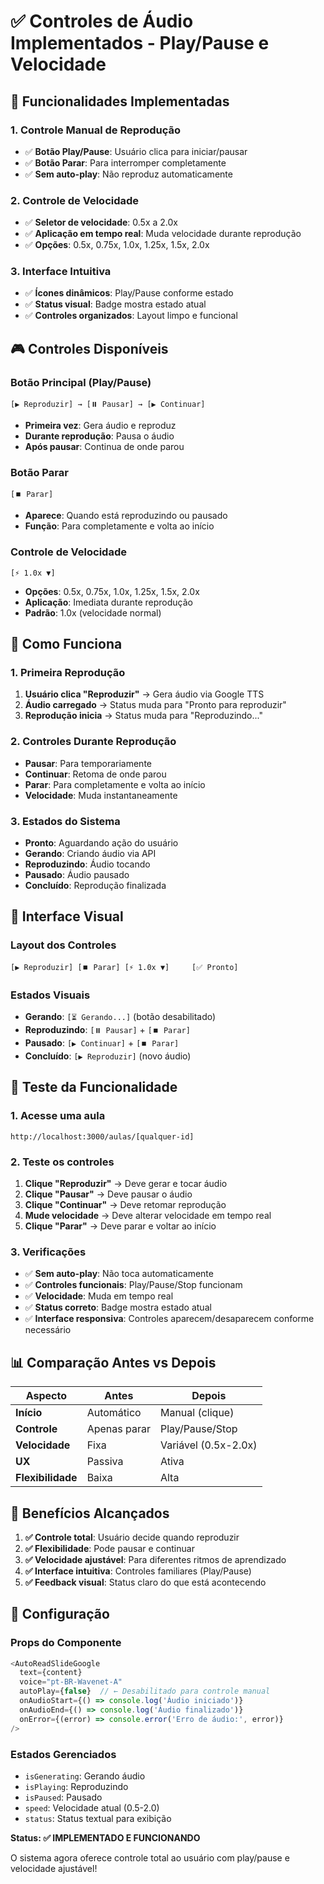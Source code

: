 # ✅ Controles de Áudio Implementados - Play/Pause e Velocidade

## 🎯 **Funcionalidades Implementadas**

### **1. Controle Manual de Reprodução**
- ✅ **Botão Play/Pause**: Usuário clica para iniciar/pausar
- ✅ **Botão Parar**: Para interromper completamente
- ✅ **Sem auto-play**: Não reproduz automaticamente

### **2. Controle de Velocidade**
- ✅ **Seletor de velocidade**: 0.5x a 2.0x
- ✅ **Aplicação em tempo real**: Muda velocidade durante reprodução
- ✅ **Opções**: 0.5x, 0.75x, 1.0x, 1.25x, 1.5x, 2.0x

### **3. Interface Intuitiva**
- ✅ **Ícones dinâmicos**: Play/Pause conforme estado
- ✅ **Status visual**: Badge mostra estado atual
- ✅ **Controles organizados**: Layout limpo e funcional

## 🎮 **Controles Disponíveis**

### **Botão Principal (Play/Pause)**
```
[▶️ Reproduzir] → [⏸️ Pausar] → [▶️ Continuar]
```
- **Primeira vez**: Gera áudio e reproduz
- **Durante reprodução**: Pausa o áudio
- **Após pausar**: Continua de onde parou

### **Botão Parar**
```
[⏹️ Parar]
```
- **Aparece**: Quando está reproduzindo ou pausado
- **Função**: Para completamente e volta ao início

### **Controle de Velocidade**
```
[⚡ 1.0x ▼]
```
- **Opções**: 0.5x, 0.75x, 1.0x, 1.25x, 1.5x, 2.0x
- **Aplicação**: Imediata durante reprodução
- **Padrão**: 1.0x (velocidade normal)

## 🔧 **Como Funciona**

### **1. Primeira Reprodução**
1. **Usuário clica "Reproduzir"** → Gera áudio via Google TTS
2. **Áudio carregado** → Status muda para "Pronto para reproduzir"
3. **Reprodução inicia** → Status muda para "Reproduzindo..."

### **2. Controles Durante Reprodução**
- **Pausar**: Para temporariamente
- **Continuar**: Retoma de onde parou
- **Parar**: Para completamente e volta ao início
- **Velocidade**: Muda instantaneamente

### **3. Estados do Sistema**
- **Pronto**: Aguardando ação do usuário
- **Gerando**: Criando áudio via API
- **Reproduzindo**: Áudio tocando
- **Pausado**: Áudio pausado
- **Concluído**: Reprodução finalizada

## 🎨 **Interface Visual**

### **Layout dos Controles**
```
[▶️ Reproduzir] [⏹️ Parar] [⚡ 1.0x ▼]     [✅ Pronto]
```

### **Estados Visuais**
- **Gerando**: `[⏳ Gerando...]` (botão desabilitado)
- **Reproduzindo**: `[⏸️ Pausar]` + `[⏹️ Parar]`
- **Pausado**: `[▶️ Continuar]` + `[⏹️ Parar]`
- **Concluído**: `[▶️ Reproduzir]` (novo áudio)

## 🚀 **Teste da Funcionalidade**

### **1. Acesse uma aula**
```
http://localhost:3000/aulas/[qualquer-id]
```

### **2. Teste os controles**
1. **Clique "Reproduzir"** → Deve gerar e tocar áudio
2. **Clique "Pausar"** → Deve pausar o áudio
3. **Clique "Continuar"** → Deve retomar reprodução
4. **Mude velocidade** → Deve alterar velocidade em tempo real
5. **Clique "Parar"** → Deve parar e voltar ao início

### **3. Verificações**
- ✅ **Sem auto-play**: Não toca automaticamente
- ✅ **Controles funcionais**: Play/Pause/Stop funcionam
- ✅ **Velocidade**: Muda em tempo real
- ✅ **Status correto**: Badge mostra estado atual
- ✅ **Interface responsiva**: Controles aparecem/desaparecem conforme necessário

## 📊 **Comparação Antes vs Depois**

| Aspecto | Antes | Depois |
|---------|-------|--------|
| **Início** | Automático | Manual (clique) |
| **Controle** | Apenas parar | Play/Pause/Stop |
| **Velocidade** | Fixa | Variável (0.5x-2.0x) |
| **UX** | Passiva | Ativa |
| **Flexibilidade** | Baixa | Alta |

## 🎉 **Benefícios Alcançados**

1. **✅ Controle total**: Usuário decide quando reproduzir
2. **✅ Flexibilidade**: Pode pausar e continuar
3. **✅ Velocidade ajustável**: Para diferentes ritmos de aprendizado
4. **✅ Interface intuitiva**: Controles familiares (Play/Pause)
5. **✅ Feedback visual**: Status claro do que está acontecendo

## 🔧 **Configuração**

### **Props do Componente**
```typescript
<AutoReadSlideGoogle
  text={content}
  voice="pt-BR-Wavenet-A"
  autoPlay={false}  // ← Desabilitado para controle manual
  onAudioStart={() => console.log('Áudio iniciado')}
  onAudioEnd={() => console.log('Áudio finalizado')}
  onError={(error) => console.error('Erro de áudio:', error)}
/>
```

### **Estados Gerenciados**
- `isGenerating`: Gerando áudio
- `isPlaying`: Reproduzindo
- `isPaused`: Pausado
- `speed`: Velocidade atual (0.5-2.0)
- `status`: Status textual para exibição

**Status: ✅ IMPLEMENTADO E FUNCIONANDO**

O sistema agora oferece controle total ao usuário com play/pause e velocidade ajustável!

